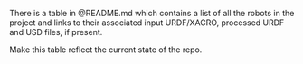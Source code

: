 There is a table in @README.md which contains a list of all the robots in the project and links to their associated input URDF/XACRO, processed URDF and USD files, if present.

Make this table reflect the current state of the repo.